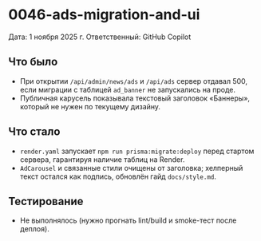 # 0046-ads-migration-and-ui

Дата: 1 ноября 2025 г.
Ответственный: GitHub Copilot

## Что было
- При открытии `/api/admin/news/ads` и `/api/ads` сервер отдавал 500, если миграции с таблицей `ad_banner` не запускались на проде.
- Публичная карусель показывала текстовый заголовок «Баннеры», который не нужен по текущему дизайну.

## Что стало
- `render.yaml` запускает `npm run prisma:migrate:deploy` перед стартом сервера, гарантируя наличие таблиц на Render.
- `AdCarousel` и связанные стили очищены от заголовка; хелперный текст остался как подпись, обновлён гайд `docs/style.md`.

## Тестирование
- Не выполнялось (нужно прогнать lint/build и smoke-тест после деплоя).
